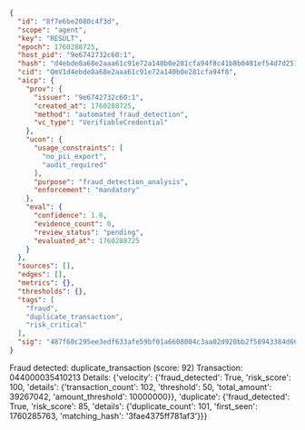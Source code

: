 ```json
{
  "id": "8f7e6be2080c4f3d",
  "scope": "agent",
  "key": "RESULT",
  "epoch": 1760288725,
  "host_pid": "9e6742732c60:1",
  "hash": "d4ebde8a68e2aaa61c91e72a140b0e281cfa94f8c41b8b0481ef54d7d2512fab",
  "cid": "QmV1d4ebde8a68e2aaa61c91e72a140b0e281cfa94f8",
  "aicp": {
    "prov": {
      "issuer": "9e6742732c60:1",
      "created_at": 1760288725,
      "method": "automated_fraud_detection",
      "vc_type": "VerifiableCredential"
    },
    "ucon": {
      "usage_constraints": [
        "no_pii_export",
        "audit_required"
      ],
      "purpose": "fraud_detection_analysis",
      "enforcement": "mandatory"
    },
    "eval": {
      "confidence": 1.0,
      "evidence_count": 0,
      "review_status": "pending",
      "evaluated_at": 1760288725
    }
  },
  "sources": [],
  "edges": [],
  "metrics": {},
  "thresholds": {},
  "tags": [
    "fraud",
    "duplicate_transaction",
    "risk_critical"
  ],
  "sig": "487f60c295ee3edf633afe59bf01a6608004c3aa02d920bb2f58943384d66ee8"
}
```

Fraud detected: duplicate_transaction (score: 92)
Transaction: 044000035410213
Details: {'velocity': {'fraud_detected': True, 'risk_score': 100, 'details': {'transaction_count': 102, 'threshold': 50, 'total_amount': 39267042, 'amount_threshold': 10000000}}, 'duplicate': {'fraud_detected': True, 'risk_score': 85, 'details': {'duplicate_count': 101, 'first_seen': 1760285763, 'matching_hash': '3fae4375ff781af3'}}}